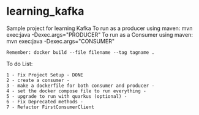 # learning_kafka


Sample project for learning Kafka
    To run as a producer using maven:  mvn exec:java -Dexec.args="PRODUCER"
    To run as a Consumer using maven:  mvn exec:java -Dexec.args="CONSUMER"

    Remember: docker build --file filename --tag tagname .

To do List:

    1 - Fix Project Setup - DONE
    2 - create a consumer - 
    3 - make a dockerfile for both consumer and producer - 
    4 - set the docker compose file to run everything - 
    5 - upgrade to run with quarkus (optional) -
    6 - Fix Deprecated methods - 
    7 - Refactor FirstConsumerClient